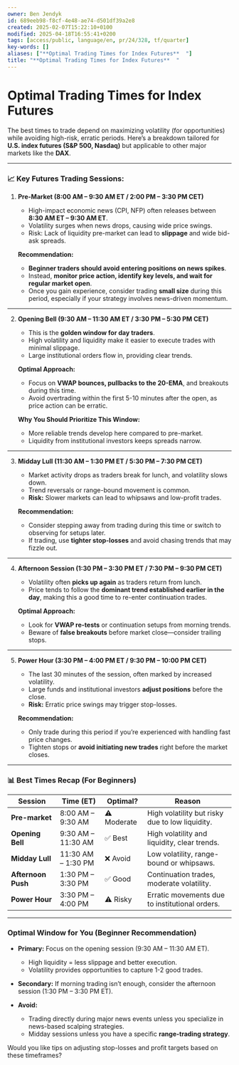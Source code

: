 ```yaml
---
owner: Ben Jendyk
id: 689eeb98-f8cf-4e48-ae74-d501df39a2e8
created: 2025-02-07T15:22:10+0100
modified: 2025-04-18T16:55:41+0200
tags: [access/public, language/en, pr/24/328, tf/quarter]
key-words: []
aliases: ["**Optimal Trading Times for Index Futures**  "]
title: "**Optimal Trading Times for Index Futures**  "
---
```


# **Optimal Trading Times for Index Futures**  
The best times to trade depend on maximizing volatility (for opportunities) while avoiding high-risk, erratic periods. Here’s a breakdown tailored for **U.S. index futures (S&P 500, Nasdaq)** but applicable to other major markets like the **DAX**.

---

### **📈 Key Futures Trading Sessions:**
1. **Pre-Market (8:00 AM – 9:30 AM ET / 2:00 PM – 3:30 PM CET)**  
   - High-impact economic news (CPI, NFP) often releases between **8:30 AM ET – 9:30 AM ET**.  
   - Volatility surges when news drops, causing wide price swings.  
   - Risk: Lack of liquidity pre-market can lead to **slippage** and wide bid-ask spreads.

   **Recommendation:**  
   - **Beginner traders should avoid entering positions on news spikes**.  
   - Instead, **monitor price action, identify key levels, and wait for regular market open**.  
   - Once you gain experience, consider trading **small size** during this period, especially if your strategy involves news-driven momentum.

---

2. **Opening Bell (9:30 AM – 11:30 AM ET / 3:30 PM – 5:30 PM CET)**  
   - This is the **golden window for day traders**.  
   - High volatility and liquidity make it easier to execute trades with minimal slippage.  
   - Large institutional orders flow in, providing clear trends.

   **Optimal Approach:**  
   - Focus on **VWAP bounces, pullbacks to the 20-EMA**, and breakouts during this time.  
   - Avoid overtrading within the first 5-10 minutes after the open, as price action can be erratic.

   **Why You Should Prioritize This Window:**  
   - More reliable trends develop here compared to pre-market.  
   - Liquidity from institutional investors keeps spreads narrow.

---

3. **Midday Lull (11:30 AM – 1:30 PM ET / 5:30 PM – 7:30 PM CET)**  
   - Market activity drops as traders break for lunch, and volatility slows down.  
   - Trend reversals or range-bound movement is common.  
   - **Risk:** Slower markets can lead to whipsaws and low-profit trades.

   **Recommendation:**  
   - Consider stepping away from trading during this time or switch to observing for setups later.  
   - If trading, use **tighter stop-losses** and avoid chasing trends that may fizzle out.

---

4. **Afternoon Session (1:30 PM – 3:30 PM ET / 7:30 PM – 9:30 PM CET)**  
   - Volatility often **picks up again** as traders return from lunch.  
   - Price tends to follow the **dominant trend established earlier in the day**, making this a good time to re-enter continuation trades.

   **Optimal Approach:**  
   - Look for **VWAP re-tests** or continuation setups from morning trends.  
   - Beware of **false breakouts** before market close—consider trailing stops.

---

5. **Power Hour (3:30 PM – 4:00 PM ET / 9:30 PM – 10:00 PM CET)**  
   - The last 30 minutes of the session, often marked by increased volatility.  
   - Large funds and institutional investors **adjust positions** before the close.  
   - **Risk:** Erratic price swings may trigger stop-losses.

   **Recommendation:**  
   - Only trade during this period if you’re experienced with handling fast price changes.  
   - Tighten stops or **avoid initiating new trades** right before the market closes.

---

### **📊 Best Times Recap (For Beginners)**
| **Session**         | **Time (ET)**         | **Optimal?** | **Reason**                                   |
|--------------------|-----------------------|--------------|----------------------------------------------|
| **Pre-market**      | 8:00 AM – 9:30 AM     | ⚠️ Moderate  | High volatility but risky due to low liquidity. |
| **Opening Bell**    | 9:30 AM – 11:30 AM    | ✅ Best      | High volatility and liquidity, clear trends. |
| **Midday Lull**     | 11:30 AM – 1:30 PM    | ❌ Avoid     | Low volatility, range-bound or whipsaws.    |
| **Afternoon Push**  | 1:30 PM – 3:30 PM     | ✅ Good      | Continuation trades, moderate volatility.   |
| **Power Hour**      | 3:30 PM – 4:00 PM     | ⚠️ Risky     | Erratic movements due to institutional orders. |

---

### **Optimal Window for You (Beginner Recommendation)**
- **Primary:** Focus on the opening session (9:30 AM – 11:30 AM ET).  
  - High liquidity = less slippage and better execution.  
  - Volatility provides opportunities to capture 1-2 good trades.
  
- **Secondary:** If morning trading isn’t enough, consider the afternoon session (1:30 PM – 3:30 PM ET).  

- **Avoid:**  
  - Trading directly during major news events unless you specialize in news-based scalping strategies.  
  - Midday sessions unless you have a specific **range-trading strategy**.

Would you like tips on adjusting stop-losses and profit targets based on these timeframes?